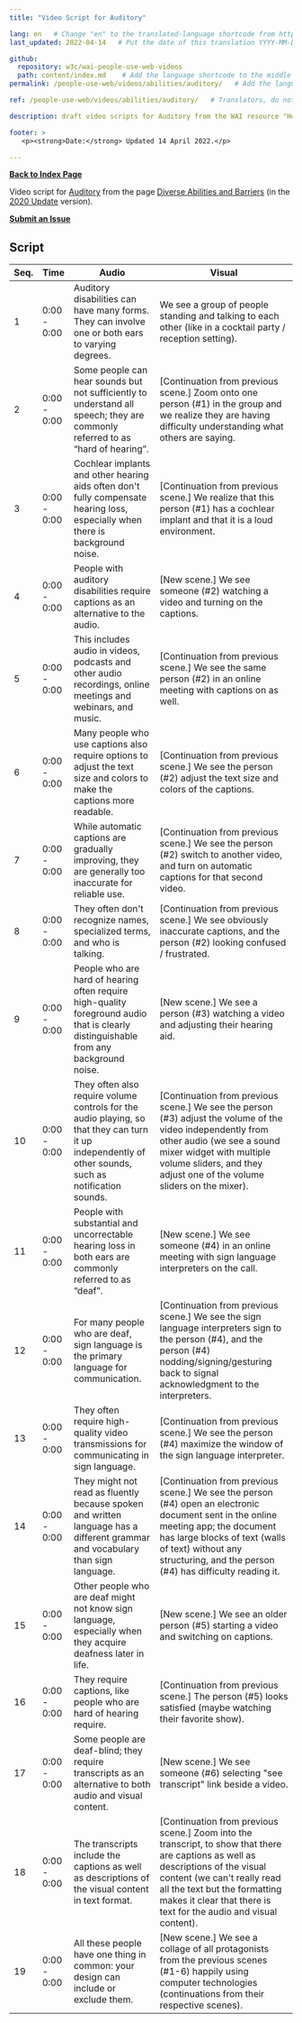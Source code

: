 ```yaml
---
title: "Video Script for Auditory"

lang: en   # Change "en" to the translated-language shortcode from https://www.iana.org/assignments/language-subtag-registry/language-subtag-registry
last_updated: 2022-04-14   # Put the date of this translation YYYY-MM-DD (with month in the middle)

github:
  repository: w3c/wai-people-use-web-videos
  path: content/index.md    # Add the language shortcode to the middle of the filename, for example: content/index.fr.md
permalink: /people-use-web/videos/abilities/auditory/   # Add the language shortcode to the end, with no slash at end, for example: /link/to/page/fr

ref: /people-use-web/videos/abilities/auditory/   # Translators, do not change this

description: draft video scripts for Auditory from the WAI resource "How People with Disabilities Use the Web"

footer: >
   <p><strong>Date:</strong> Updated 14 April 2022.</p>

---
```


**[Back to Index Page](../../)**

Video script for [Auditory](https://deploy-preview-113--wai-people-use-web.netlify.app/people-use-web/abilities-barriers-auditory/) from the page [Diverse Abilities and Barriers](https://www.w3.org/WAI/people-use-web/abilities-barriers/) (in the [2020 Update](https://github.com/w3c/wai-people-use-web/wiki/Persona-development) version).

**[Submit an Issue](https://github.com/w3c/wai-people-use-web-videos/issues/new?title=[Auditory])**

## Script

| Seq. | Time | Audio | Visual |
| --- | --- | --- | --- |
| 1 | 0:00 - 0:00 | Auditory disabilities can have many forms. They can involve one or both ears to varying degrees. | We see a group of people standing and talking to each other (like in a cocktail party / reception setting). |
| 2 | 0:00 - 0:00 | Some people can hear sounds but not sufficiently to understand all speech; they are commonly referred to as “hard of hearing”. | [Continuation from previous scene.] Zoom onto one person (#1) in the group and we realize they are having difficulty understanding what others are saying. |
| 3 | 0:00 - 0:00 | Cochlear implants and other hearing aids often don't fully compensate hearing loss, especially when there is background noise. | [Continuation from previous scene.] We realize that this person (#1) has a cochlear implant and that it is a loud environment.|
| 4 | 0:00 - 0:00 | People with auditory disabilities require captions as an alternative to the audio. | [New scene.] We see someone (#2) watching a video and turning on the captions. |
| 5 | 0:00 - 0:00 | This includes audio in videos, podcasts and other audio recordings, online meetings and webinars, and music. | [Continuation from previous scene.] We see the same person (#2) in an online meeting with captions on as well. |
| 6 | 0:00 - 0:00 | Many people who use captions also require options to adjust the text size and colors to make the captions more readable. | [Continuation from previous scene.] We see the person (#2) adjust the text size and colors of the captions. |
| 7 | 0:00 - 0:00 | While automatic captions are gradually improving, they are generally too inaccurate for reliable use. | [Continuation from previous scene.] We see the person (#2) switch to another video, and turn on automatic captions for that second video. |
| 8 | 0:00 - 0:00 | They often don't recognize names, specialized terms, and who is talking. | [Continuation from previous scene.] We see obviously inaccurate captions, and the person (#2) looking confused / frustrated. |
| 9 | 0:00 - 0:00 | People who are hard of hearing often require high-quality foreground audio that is clearly distinguishable from any background noise. | [New scene.] We see a person (#3) watching a video and adjusting their hearing aid. |
| 10 | 0:00 - 0:00 | They often also require volume controls for the audio playing, so that they can turn it up independently of other sounds, such as notification sounds. | [Continuation from previous scene.] We see the person (#3) adjust the volume of the video independently from other audio (we see a sound mixer widget with multiple volume sliders, and they adjust one of the volume sliders on the mixer). |
| 11 | 0:00 - 0:00 | People with substantial and uncorrectable hearing loss in both ears are commonly referred to as “deaf”. | [New scene.] We see someone (#4) in an online meeting with sign language interpreters on the call. |
| 12 | 0:00 - 0:00 | For many people who are deaf, sign language is the primary language for communication. | [Continuation from previous scene.] We see the sign language interpreters sign to the person (#4), and the person (#4) nodding/signing/gesturing back to signal acknowledgment to the interpreters. |
| 13 | 0:00 - 0:00 | They often require high-quality video transmissions for communicating in sign language. | [Continuation from previous scene.] We see the person (#4) maximize the window of the sign language interpreter. |
| 14 | 0:00 - 0:00 | They might not read as fluently because spoken and written language has a different grammar and vocabulary than sign language. | [Continuation from previous scene.] We see the person (#4) open an electronic document sent in the online meeting app; the document has large blocks of text (walls of text) without any structuring, and the person (#4) has difficulty reading it. |
| 15 | 0:00 - 0:00 | Other people who are deaf might not know sign language, especially when they acquire deafness later in life. | [New scene.] We see an older person (#5) starting a video and switching on captions. |
| 16 | 0:00 - 0:00 | They require captions, like people who are hard of hearing require. | [Continuation from previous scene.] The person (#5) looks satisfied (maybe watching their favorite show). |
| 17 | 0:00 - 0:00 | Some people are deaf-blind; they require transcripts as an alternative to both audio and visual content. | [New scene.] We see someone (#6) selecting "see transcript" link beside a video. |
| 18 | 0:00 - 0:00 | The transcripts include the captions as well as descriptions of the visual content in text format. | [Continuation from previous scene.] Zoom into the transcript, to show that there are captions as well as descriptions of the visual content (we can't really read all the text but the formatting makes it clear that there is text for the audio and visual content). |
| 19 | 0:00 - 0:00 | All these people have one thing in common: your design can include or exclude them. | [New scene.] We see a collage of all protagonists from the previous scenes (#1-6) happily using computer technologies (continuations from their respective scenes). |
